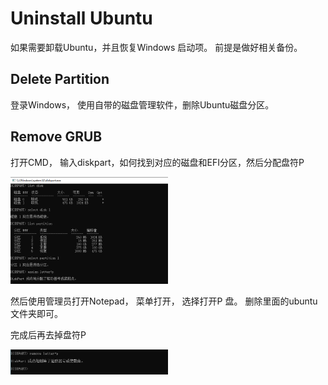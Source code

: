 # Uninstall Ubuntu

如果需要卸载Ubuntu，并且恢复Windows 启动项。 前提是做好相关备份。

## Delete Partition

登录Windows， 使用自带的磁盘管理软件，删除Ubuntu磁盘分区。

## Remove GRUB

打开CMD， 输入diskpart，如何找到对应的磁盘和EFI分区，然后分配盘符P

<img src="images/disk1.PNG" width='50%'>


然后使用管理员打开Notepad， 菜单打开， 选择打开P 盘。 删除里面的ubuntu文件夹即可。

完成后再去掉盘符P

<img src="images/disk2.PNG" width='50%'>